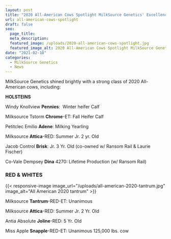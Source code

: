 ```yaml
---
layout: post
title: "2020 All-American Cows Spotlight MilkSource Genetics' Excellence"
url: all-american-cows-spotlight
draft: false
seo:
  page_title:
  meta_description:
  featured_image: /uploads/2020-all-american-cows-spotlight.jpg
  featured_image_alt: 2020 All-American Cows Spotlight MilkSource Genetics' Excellence
date: "2021-02-10"
categories: 
  - MilkSource Genetics
  - News
---
```


MilkSource Genetics shined brightly with a strong class of 2020 All-American cows, including:

**HOLSTEINS**

Windy Knollview **Pennies**:  Winter heifer Calf

Milksource Tstorm **Chrome**\-ET: Fall Heifer Calf

Petitclec Emilio **Adene**: Milking Yearling

Milksource **Attica**\-RED: Summer Jr. 2 yr. Old

Jacob Control **Brisk**: Jr. 3 Yr. Old (co-owned w/ Ransom Rail & Laurie Fischer)

Co-Vale Dempsey **Dina** 4270: Lifetime Production (w/ Ransom Rail)

### **RED & WHITES** 

{{< responsive-image image_url="/uploads/all-american-2020-tantrum.jpg" image_alt="All American 2020 tantrum" >}}

Milksource **Tantrum**\-RED-ET: Unanimous

Milksource **Attica**\-RED: Summer Jr. 2 Yr. Old

Antia Absolute **Joline**\-RED: 5 Yr. Old

Miss Apple **Snapple**\-RED-ET: Unanimous 125,000 lbs. cow
